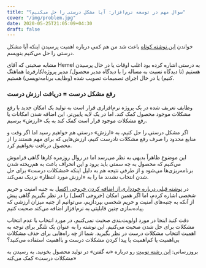 ```yaml
---
title: "سوال مهم در توسعه نرم‌افزار: آیا مشکل درستی را حل می‌کنیم؟"
cover: "/img/problem.jpg"
date: 2020-05-25T21:05:09+04:30
draft: false
---
```


خواندن [این نوشته کوتاه](https://zef.me/2020/02/02/is-this-the-right-problem/) باعث شد من هم کمی درباره اهمیت پرسیدن اینکه آیا مشکل درستی را حل می‌کنیم بنویسم.

مشابه صحبتی که آقای Hemel به درستی اشاره کرده بود اغلب اوقات یا در حال پرسیدن هستیم (تا دیدگاه نسبت به مساله را با دیدگاه مدیر محصول/ مدیر پروژه/کارفرما هماهنگ کنیم) یا در حال اجرای تصمیمات تصویب شده (وظایف برنامه‌نویسی) هستیم.


### رفع مشکل درست = دریافت ارزش درست
وظایف تعریف شده در یک پروژه نرم‌افزاری قرار است به تولید یک امکان جدید یا رفع مشکلات موجود محصول کمک کند. اما در یک لایه پایین‌تر، این اضافه شدن امکانات یا رفع مشکلات موجود قرار است کمک کند به یک «ارزش» برسیم. 

اگر مشکل درستی را حل کنیم، به «ارزش» درستی هم خواهیم رسید اما اگر وقت و منابع محدود را صرف رفع مشکلات نادرست کنیم، ارزش‌هایی که برای مهم هستند را از محصول دریافت نخواهیم کرد.

این موضوع ظاهراً بدیهی به نظر می‌رسد اما در روال روزمره کارها گاهی فراموش می‌کنیم که محصول به چه سمتی باید برود و این انحراف باعث به هم‌ریخته شدن برنامه‌ریزی‌ها می‌شود و از طرفی نتیجه هم به دلیل اینکه «مشکلات درست» برای حل شدن انتخاب نشدند ما را به «ارزش مورد انتظار» نزدیک نمی‌‌کند.

در [نوشته قبلی درباره خودداری از اضافه کردن خروجی اکسل](/post/export-excel/) به جنبه امنیت و حریم شخصی اشاره کردم، اما اگر همین امکان (خروجی اکسل) را در نظر بگیریم گاهی پیش از آنکه به جنبه‌های امنیت و حریم شخصی بپردازیم، می‌توانیم از جنبه میزان ارزشی که پیاده‌سازی چنین قابلیتی به نرم‌افزار اضافه می‌کند صحبت کنیم. 

دقت کنید اینجا در مورد اولویت‌بندی صحبت نمی‌کنیم، در مورد انتخاب یا عدم انتخاب مشکلات برای حل شدن صحبت می‌کنیم. این نوشته را به عنوان یک تلنگر برای توجه به اهمیت انتخاب مشکلات درست در نظر بگیرید. شما از چه راه‌هایی برای حذف مشکلات بی‌اهمیت یا کم‌اهمیت یا پیدا کردن مشکلات درست و بااهمیت استفاده می‌کنید؟

بروزرسانی: [این رشته توییت](https://twitter.com/moshtaba1988/status/1020230577792987136) رو درباره «نه گفتن» در تولید محصول بخونید. به رسیدن به «مشکلات درست» کمک می‌کنه